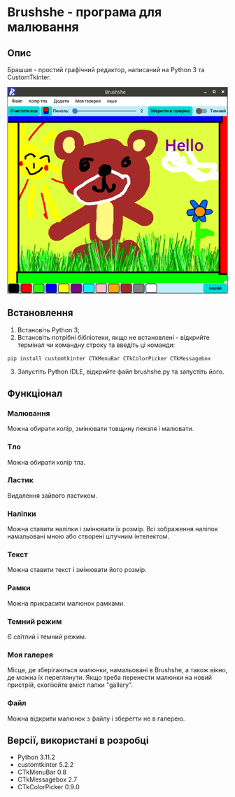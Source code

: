 # Brushshe - програма для малювання

## Опис
Брашше - простий графічний редактор, написаний на Python 3 та CustomTkinter.

![Screenshot](https://github.com/l1mafresh/brushshe/blob/main/screenshot.png)

## Встановлення
1. Встановіть Python 3;
2. Встановіть потрібні бібліотеки, якщо не встановлені - відкрийте термінал чи командну строку та введіть ці команди:

```
pip install customtkinter CTkMenuBar CTkColorPicker CTkMessagebox
```

3. Запустіть Python IDLE, відкрийте файл brushshe.py та запустіть його.

## Функціонал
### Малювання
Можна обирати колір, змінювати товщину пензля і малювати.
### Тло
Можна обирати колір тла.
### Ластик
Видалення зайвого ластиком.
### Наліпки
Можна ставити наліпки і змінювати їх розмір. Всі зображення наліпок намальовані мною або створені штучним інтелектом.
### Текст
Можна ставити текст і змінювати його розмір.
### Рамки
Можна прикрасити малюнок рамками.
### Темний режим
Є світлий і темний режим.
### Моя галерея
Місце, де зберігаються малюнки, намальовані в Brushshe, а також вікно, де можна їх переглянути. Якщо треба перенести малюнки на новий пристрій, скопіюйте вміст папки "gallery".
### Файл
Можна відкрити малюнок з файлу і зберегти не в галерею.

## Версії, використані в розробці
+ Python 3.11.2
+ customtkinter 5.2.2
+ CTkMenuBar 0.8
+ CTkMessagebox 2.7
+ CTkColorPicker 0.9.0
